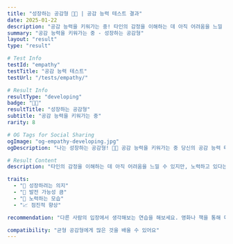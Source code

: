 ```yaml
---
title: "성장하는 공감형 🌱🌟 | 공감 능력 테스트 결과"
date: 2025-01-22
description: "공감 능력을 키워가는 중! 타인의 감정을 이해하는 데 아직 어려움을 느낄 수 있지만, 노력하고 있다는 것 자체가 중요해요! 공감 능력은 연습으로 충분히 향상될 수 있습니다...."
summary: "공감 능력을 키워가는 중 - 성장하는 공감형"
layout: "result"
type: "result"

# Test Info
testId: "empathy"
testTitle: "공감 능력 테스트"
testUrl: "/tests/empathy/"

# Result Info
resultType: "developing"
badge: "🌱🌟"
resultTitle: "성장하는 공감형"
subtitle: "공감 능력을 키워가는 중"
rarity: 8

# OG Tags for Social Sharing
ogImage: "og-empathy-developing.jpg"
ogDescription: "나는 성장하는 공감형! 🌱🌟 공감 능력을 키워가는 중 당신의 공감 능력 테스트 결과는?"

# Result Content
description: "타인의 감정을 이해하는 데 아직 어려움을 느낄 수 있지만, 노력하고 있다는 것 자체가 중요해요! 공감 능력은 연습으로 충분히 향상될 수 있습니다."

traits:
  - "🌱 성장하려는 의지"
  - "🌟 발전 가능성 큼"
  - "💪 노력하는 모습"
  - "📈 점진적 향상"

recommendation: "다른 사람의 입장에서 생각해보는 연습을 해보세요. 영화나 책을 통해 다양한 감정을 간접 경험하는 것도 큰 도움이 됩니다. 작은 것부터 시작해서 꾸준히 노력하면 반드시 향상됩니다!"

compatibility: "균형 공감형에게 많은 것을 배울 수 있어요"
---
```

